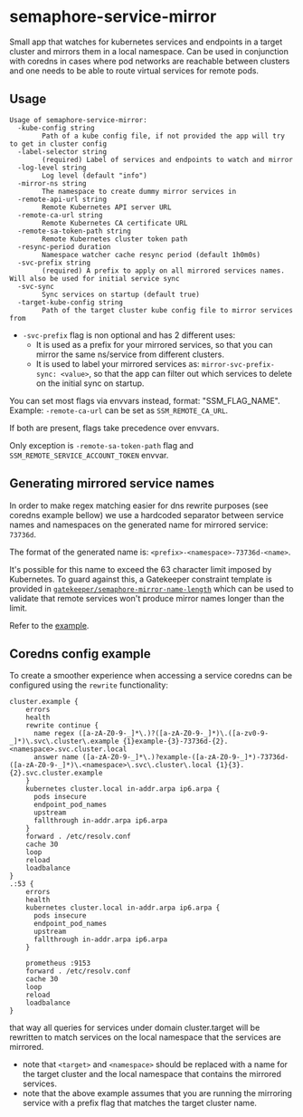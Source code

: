 # semaphore-service-mirror

Small app that watches for kubernetes services and endpoints in a target cluster
and mirrors them in a local namespace. Can be used in conjunction with coredns
in cases where pod networks are reachable between clusters and one needs to be
able to route virtual services for remote pods.

## Usage
```
Usage of semaphore-service-mirror:
  -kube-config string
        Path of a kube config file, if not provided the app will try to get in cluster config
  -label-selector string
        (required) Label of services and endpoints to watch and mirror
  -log-level string
        Log level (default "info")
  -mirror-ns string
        The namespace to create dummy mirror services in
  -remote-api-url string
        Remote Kubernetes API server URL
  -remote-ca-url string
        Remote Kubernetes CA certificate URL
  -remote-sa-token-path string
        Remote Kubernetes cluster token path
  -resync-period duration
        Namespace watcher cache resync period (default 1h0m0s)
  -svc-prefix string
        (required) A prefix to apply on all mirrored services names. Will also be used for initial service sync
  -svc-sync
        Sync services on startup (default true)
  -target-kube-config string
        Path of the target cluster kube config file to mirror services from
```

* `-svc-prefix` flag is non optional and has 2 different uses:
  - It is used as a prefix for your mirrored services, so that you can mirror
    the same ns/service from different clusters.
  - It is used to label your mirrored services as:
    `mirror-svc-prefix-sync: <value>`, so that the app can filter out which
    services to delete on the initial sync on startup.

You can set most flags via envvars instead, format: "SSM_FLAG_NAME". Example:
`-remote-ca-url` can be set as `SSM_REMOTE_CA_URL`.

If both are present, flags take precedence over envvars.

Only exception is `-remote-sa-token-path` flag and
`SSM_REMOTE_SERVICE_ACCOUNT_TOKEN` envvar.

## Generating mirrored service names

In order to make regex matching easier for dns rewrite purposes (see coredns
example bellow) we use a hardcoded separator between service names and
namespaces on the generated name for mirrored service: `73736d`.

The format of the generated name is: `<prefix>-<namespace>-73736d-<name>`.

It's possible for this name to exceed the 63 character limit imposed by Kubernetes.
To guard against this, a Gatekeeper constraint template is provided in
[`gatekeeper/semaphore-mirror-name-length`](gatekeeper/semaphore-mirror-name-length)
which can be used to validate that remote services won't produce mirror names longer
than the limit.

Refer to the [example](gatekeeper/semaphore-mirror-name-length/example.yaml).

## Coredns config example

To create a smoother experience when accessing a service coredns can be
configured using the `rewrite` functionality:
```
cluster.example {
    errors
    health
    rewrite continue {
      name regex ([a-zA-Z0-9-_]*\.)?([a-zA-Z0-9-_]*)\.([a-zv0-9-_]*)\.svc\.cluster\.example {1}example-{3}-73736d-{2}.<namespace>.svc.cluster.local
      answer name ([a-zA-Z0-9-_]*\.)?example-([a-zA-Z0-9-_]*)-73736d-([a-zA-Z0-9-_]*)\.<namespace>\.svc\.cluster\.local {1}{3}.{2}.svc.cluster.example
    }
    kubernetes cluster.local in-addr.arpa ip6.arpa {
      pods insecure
      endpoint_pod_names
      upstream
      fallthrough in-addr.arpa ip6.arpa
    }
    forward . /etc/resolv.conf
    cache 30
    loop
    reload
    loadbalance
}
.:53 {
    errors
    health
    kubernetes cluster.local in-addr.arpa ip6.arpa {
      pods insecure
      endpoint_pod_names
      upstream
      fallthrough in-addr.arpa ip6.arpa
    }

    prometheus :9153
    forward . /etc/resolv.conf
    cache 30
    loop
    reload
    loadbalance
}
```
that way all queries for services under domain cluster.target will be rewritten
to match services on the local namespace that the services are mirrored.

* note that `<target>` and `<namespace>` should be replaced with a name for the
target cluster and the local namespace that contains the mirrored services.
* note that the above example assumes that you are running the mirroring service
with a prefix flag that matches the target cluster name.
